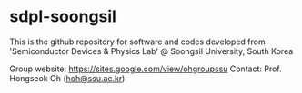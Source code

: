 # sdpl-soongsil

This is the github repository for software and codes developed from 'Semiconductor Devices & Physics Lab' @ Soongsil University, South Korea

Group website: https://sites.google.com/view/ohgroupssu
Contact: Prof. Hongseok Oh (hoh@ssu.ac.kr)

